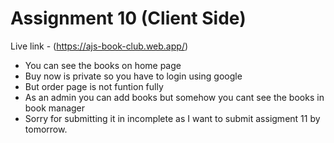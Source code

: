 # Assignment 10 (Client Side)
Live link - (https://ajs-book-club.web.app/)

* You can see the books on home page
* Buy now is private so you have to login using google
* But order page is not funtion fully
* As an admin you can add books but somehow you cant see the books in book manager
* Sorry for submitting it in incomplete as I want to submit assigment 11 by tomorrow.
